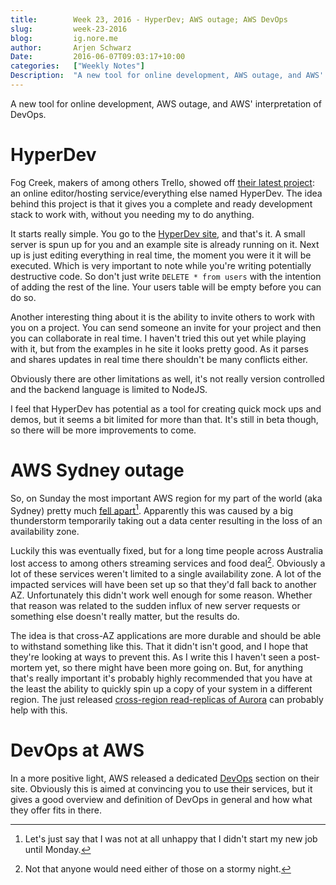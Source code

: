 ```yaml
---
title:        Week 23, 2016 - HyperDev; AWS outage; AWS DevOps
slug:         week-23-2016
blog:         ig.nore.me  
author:       Arjen Schwarz  
Date:         2016-06-07T09:03:17+10:00
categories:   ["Weekly Notes"]
Description:  "A new tool for online development, AWS outage, and AWS' interpretation of DevOps."
---
```


A new tool for online development, AWS outage, and AWS' interpretation of DevOps. 

# HyperDev 

Fog Creek, makers of among others Trello, showed off [their latest project][joel]: an online editor/hosting service/everything else named HyperDev. The idea behind this project is that it gives you a complete and ready development stack to work with, without you needing my to do anything.

It starts really simple. You go to the [HyperDev site][hyperdev], and that's it. A small server is spun up for you and an example site is already running on it. Next up is just editing everything in real time, the moment you were it it will be executed. Which is very important to note while you're writing potentially destructive code. So don't just write `DELETE * from users` with the intention of adding the rest of the line. Your users table will be empty before you can do so. 

Another interesting thing about it is the ability to invite others to work with you on a project. You can send someone an invite for your project and then you can collaborate in real time. I haven't tried this out yet while playing with it, but from the examples in he site it looks pretty good. As it parses and shares updates in real time there shouldn't be many conflicts either.

Obviously there are other limitations as well, it's not really version controlled and the backend language is limited to NodeJS.

I feel that HyperDev has potential as a tool for creating quick mock ups and demos, but it seems a bit limited for more than that. It's still in beta though, so there will be more improvements to come.

[joel]: http://www.joelonsoftware.com/items/2016/05/30.html

[hyperdev]: https://hyperdev.com/

# AWS Sydney outage

So, on Sunday the most important AWS region for my part of the world (aka Sydney) pretty much [fell apart][outage][^start]. Apparently this was caused by a big thunderstorm temporarily taking out a data center resulting in the loss of an availability zone.

Luckily this was eventually fixed, but for a long time people across Australia lost access to among others streaming services and food deal[^stream]. Obviously a lot of these services weren't limited to a single availability zone. A lot of the impacted services will have been set up so that they'd fall back to another AZ. Unfortunately this didn't work well enough for some reason. Whether that reason was related to the sudden influx of new server requests or something else doesn't really matter, but the results do.

The idea is that cross-AZ applications are more durable and should be able to withstand something like this. That it didn't isn't good, and I hope that they're looking at ways to prevent this. As I write this I haven't seen a post-mortem yet, so there might have been more going on. But, for anything that's really important it's probably highly recommended that you have at the least the ability to quickly spin up a copy of your system in a different region. The just released [cross-region read-replicas of Aurora][aurora] can probably help with this.

[^stream]: Not that anyone would need either of those on a stormy night.

[^start]: Let's just say that I was not at all unhappy that I didn't start my new job until Monday.

[outage]: http://mashable.com/2016/06/05/australia-amazon-web-services

[aurora]: https://aws.amazon.com/blogs/aws/new-cross-region-read-replicas-for-amazon-aurora/

# DevOps at AWS

In a more positive light, AWS released a dedicated [DevOps][devops] section on their site. Obviously this is aimed at convincing you to use their services, but it gives a good overview and definition of DevOps in general and how what they offer fits in there. 

[devops]: http://aws.amazon.com/devops/

